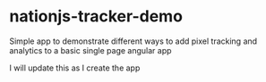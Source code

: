 # nationjs-tracker-demo
Simple app to demonstrate different ways to add pixel tracking and analytics to a basic single page angular app

I will update this as I create the app
